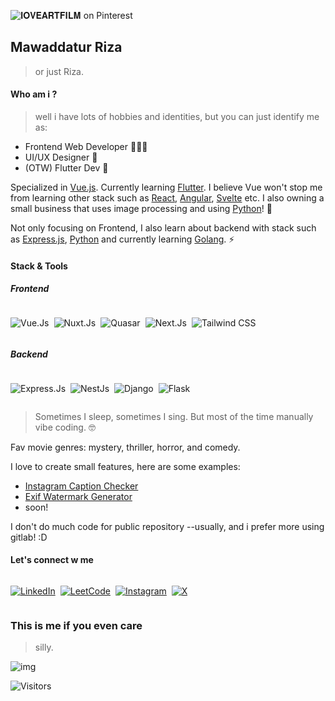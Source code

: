 ![𝐈𝐎𝐕𝐄𝐀𝐑𝐓𝐅𝐈𝐋𝐌 on Pinterest](https://i.pinimg.com/1200x/10/f1/d9/10f1d97e100cf9a87f702e89073bd931.jpg)

<!-- ![img](https://rizahoemae.notion.site/image/https%3A%2F%2Fs3-us-west-2.amazonaws.com%2Fsecure.notion-static.com%2Fa78311d0-9cf9-456d-8e6a-19192a10f9fb%2FFrame_1.png?table=block&id=dcbaccff-a796-4465-aa8c-30d02590a221&spaceId=5dd02779-fbf7-468c-ae2a-5011eb417e6e&width=250&userId=&cache=v2) -->

## Mawaddatur Riza

> or just Riza.

#### Who am i ?

> well i have lots of hobbies and identities, but you can just identify me as:

- Frontend Web Developer 👩🏼‍💻
- UI/UX Designer 🎨
- (OTW) Flutter Dev 🚀

Specialized in [Vue.js](https://vuejs.org/). Currently learning [Flutter](https://flutter.dev).
I believe Vue won't stop me from learning other stack such as [React](https://react.dev), [Angular](https://angular.dev), [Svelte](https://svelte.dev) etc.
I also owning a small business that uses image processing and using [Python](https://www.python.org)! 🐍

Not only focusing on Frontend, I also learn about backend with stack such as [Express.js](https://expressjs.com), [Python](https://www.python.org) and currently learning [Golang](https://go.dev). ⚡️

#### Stack & Tools

##### Frontend  
<div style="display:flex; gap: 0.5rem">

![Vue.Js](https://img.shields.io/badge/Vue%20js-efa9b8?style=for-the-badge&logo=vuedotjs&logoColor=white)

![Nuxt.Js](https://img.shields.io/badge/nuxt%20js-efa9b8?style=for-the-badge&logo=nuxtdotjs&logoColor=white)

![Quasar](https://img.shields.io/badge/Quasar-efa9b8?style=for-the-badge&logo=quasar&logoColor=white)

![Next.Js](https://img.shields.io/badge/next%20js-efa9b8?style=for-the-badge&logo=nextdotjs&logoColor=white)

![Tailwind CSS](https://img.shields.io/badge/Tailwind_CSS-efa9b8?style=for-the-badge&logo=tailwind-css&logoColor=white)

</div>

##### Backend 
<div style="display:flex;  gap: 0.5rem">

![Express.Js](https://img.shields.io/badge/Express%20js-efa9b8?style=for-the-badge&logo=express&logoColor=white)


![NestJs](https://img.shields.io/badge/nestjs-efa9b8?style=for-the-badge&logo=nestjs&logoColor=white)

![Django](https://img.shields.io/badge/Django-efa9b8?style=for-the-badge&logo=django&logoColor=white)

![Flask](https://img.shields.io/badge/Flask-efa9b8?style=for-the-badge&logo=flask&logoColor=white)


</div>


> Sometimes I sleep, sometimes I sing. But most of the time manually vibe coding. 🤓

Fav movie genres: mystery, thriller, horror, and comedy.

I love to create small features, here are some examples:

- [Instagram Caption Checker](https://github.com/rizahoemae/instagram-caption-checker)
- [Exif Watermark Generator](https://github.com/rizahoemae/exif-watermark-generator)
- soon!

I don't do much code for public repository --usually, and i prefer more using gitlab! :D

#### Let's connect w me
<div style="display:flex;  gap: 0.5rem">

[![LinkedIn](https://img.shields.io/badge/LinkedIn-619067?style=for-the-badge&logo=linkedin&logoColor=white)](https://www.linkedin.com/in/mawariz/)

[![LeetCode](https://img.shields.io/badge/LeetCode-619067?style=for-the-badge&logo=LeetCode&logoColor=white)](https://leetcode.com/u/rizahoemae/)

[![Instagram](https://img.shields.io/badge/Instagram-619067?style=for-the-badge&logo=instagram&logoColor=white)](https://media3.giphy.com/media/v1.Y2lkPTc5MGI3NjExMjhtNnNnMmdra3gzaGUzdmtvcWVnaG1jN2dubDJjYjA0M3c3aGxoMSZlcD12MV9pbnRlcm5hbF9naWZfYnlfaWQmY3Q9Zw/VBGQgkx0yVmJUmfkWy/giphy.gif)

[![X](https://img.shields.io/badge/x-619067?style=for-the-badge&logo=x&logoColor=white)](https://media3.giphy.com/media/v1.Y2lkPTc5MGI3NjExMjhtNnNnMmdra3gzaGUzdmtvcWVnaG1jN2dubDJjYjA0M3c3aGxoMSZlcD12MV9pbnRlcm5hbF9naWZfYnlfaWQmY3Q9Zw/VBGQgkx0yVmJUmfkWy/giphy.gif)
</div> 


### This is me if you even care

> silly.

![img](https://media3.giphy.com/media/v1.Y2lkPTc5MGI3NjExams0d3J3bTA1d3ZjMDlra2J1MDM3dTl0NXlhcHJ4MXVyNnVtenJ6cCZlcD12MV9pbnRlcm5hbF9naWZfYnlfaWQmY3Q9Zw/95t6crjjp7Y6sCiZeS/giphy.gif)

![Visitors](https://api.visitorbadge.io/api/visitors?path=rizahoemae&label=visitors&labelColor=%23ffffff&countColor=%23ffd9d9)
